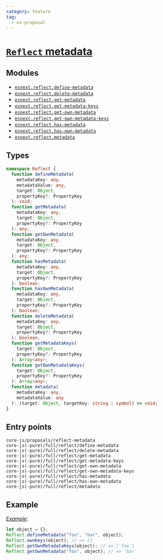```yaml
---
category: feature
tag:
  - es-proposal
---
```


# [`Reflect` metadata](https://github.com/rbuckton/reflect-metadata)

## Modules

- [`esnext.reflect.define-metadata`](https://github.com/zloirock/core-js/blob/master/packages/core-js/modules/esnext.reflect.define-metadata.js)
- [`esnext.reflect.delete-metadata`](https://github.com/zloirock/core-js/blob/master/packages/core-js/modules/esnext.reflect.delete-metadata.js)
- [`esnext.reflect.get-metadata`](https://github.com/zloirock/core-js/blob/master/packages/core-js/modules/esnext.reflect.get-metadata.js)
- [`esnext.reflect.get-metadata-keys`](https://github.com/zloirock/core-js/blob/master/packages/core-js/modules/esnext.reflect.get-metadata-keys.js)
- [`esnext.reflect.get-own-metadata`](https://github.com/zloirock/core-js/blob/master/packages/core-js/modules/esnext.reflect.get-own-metadata.js)
- [`esnext.reflect.get-own-metadata-keys`](https://github.com/zloirock/core-js/blob/master/packages/core-js/modules/esnext.reflect.get-own-metadata-keys.js)
- [`esnext.reflect.has-metadata`](https://github.com/zloirock/core-js/blob/master/packages/core-js/modules/esnext.reflect.has-metadata.js)
- [`esnext.reflect.has-own-metadata`](https://github.com/zloirock/core-js/blob/master/packages/core-js/modules/esnext.reflect.has-own-metadata.js)
- [`esnext.reflect.metadata`](https://github.com/zloirock/core-js/blob/master/packages/core-js/modules/esnext.reflect.metadata.js)

## Types

```ts
namespace Reflect {
  function defineMetadata(
    metadataKey: any,
    metadataValue: any,
    target: Object,
    propertyKey?: PropertyKey
  ): void;
  function getMetadata(
    metadataKey: any,
    target: Object,
    propertyKey?: PropertyKey
  ): any;
  function getOwnMetadata(
    metadataKey: any,
    target: Object,
    propertyKey?: PropertyKey
  ): any;
  function hasMetadata(
    metadataKey: any,
    target: Object,
    propertyKey?: PropertyKey
  ): boolean;
  function hasOwnMetadata(
    metadataKey: any,
    target: Object,
    propertyKey?: PropertyKey
  ): boolean;
  function deleteMetadata(
    metadataKey: any,
    target: Object,
    propertyKey?: PropertyKey
  ): boolean;
  function getMetadataKeys(
    target: Object,
    propertyKey?: PropertyKey
  ): Array<any>;
  function getOwnMetadataKeys(
    target: Object,
    propertyKey?: PropertyKey
  ): Array<any>;
  function metadata(
    metadataKey: any,
    metadataValue: any
  ): (target: Object, targetKey: string | symbol) => void;
}
```

## Entry points

```
core-js/proposals/reflect-metadata
core-js(-pure)/full/reflect/define-metadata
core-js(-pure)/full/reflect/delete-metadata
core-js(-pure)/full/reflect/get-metadata
core-js(-pure)/full/reflect/get-metadata-keys
core-js(-pure)/full/reflect/get-own-metadata
core-js(-pure)/full/reflect/get-own-metadata-keys
core-js(-pure)/full/reflect/has-metadata
core-js(-pure)/full/reflect/has-own-metadata
core-js(-pure)/full/reflect/metadata
```

## Example

[_Example_](https://goo.gl/KCo3PS):

```js
let object = {};
Reflect.defineMetadata("foo", "bar", object);
Reflect.ownKeys(object); // => []
Reflect.getOwnMetadataKeys(object); // => ['foo']
Reflect.getOwnMetadata("foo", object); // => 'bar'
```
